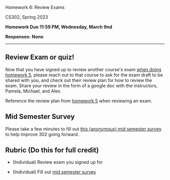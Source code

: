 Homework 6: Review Exams

CS302, Spring 2023

**Homework Due** **11:59 PM, Wednesday, March 9nd**

**Responses:** **None**

---

## Review Exam or quiz!

Now that you have signed up to review another course's exam [<u>when doing homework 5</u>](https://docs.google.com/document/d/19GzaFnvlwafGD4rzVbAYSTQCN9F-aLU4YDcoX4agGCM/preview), please reach out to that course to ask for the exam draft to be shared with you, and check out their review plan for how to review the exam. Share your review in the form of a google doc with the instructors, Pamela, Michael, and Alex.

Reference the review plan from [<u>homework 5</u>](https://docs.google.com/document/d/19GzaFnvlwafGD4rzVbAYSTQCN9F-aLU4YDcoX4agGCM/preview) when reviewing an exam.

## Mid Semester Survey

Please take a few minutes to fill out [<u>this (anonymous) mid semester survey</u>](https://forms.gle/eqBzMjVMpdUEHSzdA) to help improve 302 going forward.

## Rubric (Do this for full credit)

- (Individual) Review exam you signed up for

- (Individual) Fill out [<u>mid semester survey</u>](https://forms.gle/eqBzMjVMpdUEHSzdA)
